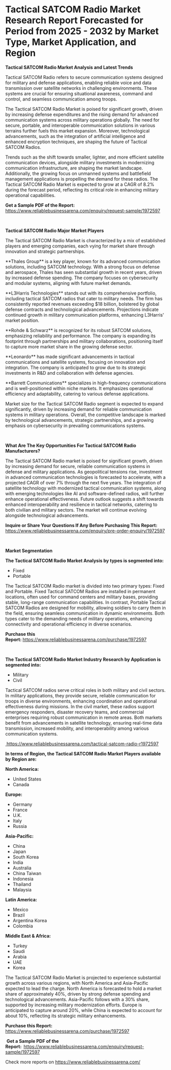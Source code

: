 <p><h1>Tactical SATCOM Radio Market Research Report Forecasted for Period from 2025 -  2032 by Market Type, Market Application, and Region</h1></p><p><strong>Tactical SATCOM Radio Market Analysis and Latest Trends</strong></p>
<p><p>Tactical SATCOM Radio refers to secure communication systems designed for military and defense applications, enabling reliable voice and data transmission over satellite networks in challenging environments. These systems are crucial for ensuring situational awareness, command and control, and seamless communication among troops.</p><p>The Tactical SATCOM Radio Market is poised for significant growth, driven by increasing defense expenditures and the rising demand for advanced communication systems across military operations globally. The need for secure, portable, and interoperable communication solutions in various terrains further fuels this market expansion. Moreover, technological advancements, such as the integration of artificial intelligence and enhanced encryption techniques, are shaping the future of Tactical SATCOM Radios.</p><p>Trends such as the shift towards smaller, lighter, and more efficient satellite communication devices, alongside military investments in modernizing communication infrastructure, are shaping the market landscape. Additionally, the growing focus on unmanned systems and battlefield management applications is propelling the demand for these radios. The Tactical SATCOM Radio Market is expected to grow at a CAGR of 8.2% during the forecast period, reflecting its critical role in enhancing military operational capabilities.</p></p>
<p><strong>Get a Sample PDF of the Report:&nbsp;</strong> <a href="https://www.reliablebusinessarena.com/enquiry/request-sample/1972597?utm_campaign=1841&utm_medium=2&utm_source=Github&utm_content=ia&utm_term=08042025&utm_id=tactical-satcom-radio">https://www.reliablebusinessarena.com/enquiry/request-sample/1972597</a></p>
<p>&nbsp;</p>
<p><strong>Tactical SATCOM Radio Major Market Players</strong></p>
<p><p>The Tactical SATCOM Radio Market is characterized by a mix of established players and emerging companies, each vying for market share through innovation and strategic partnerships.</p><p>**Thales Group** is a key player, known for its advanced communication solutions, including SATCOM technology. With a strong focus on defense and aerospace, Thales has seen substantial growth in recent years, driven by increased defense spending. The company focuses on cybersecurity and modular systems, aligning with future market demands.</p><p>**L3Harris Technologies** stands out with its comprehensive portfolio, including tactical SATCOM radios that cater to military needs. The firm has consistently reported revenues exceeding $18 billion, bolstered by global defense contracts and technological advancements. Projections indicate continued growth in military communication platforms, enhancing L3Harris' market position.</p><p>**Rohde & Schwarz** is recognized for its robust SATCOM solutions, emphasizing reliability and performance. The company is expanding its footprint through partnerships and military collaborations, positioning itself to capture more market share in the growing defense sector.</p><p>**Leonardo** has made significant advancements in tactical communications and satellite systems, focusing on innovation and integration. The company is anticipated to grow due to its strategic investments in R&D and collaboration with defense agencies.</p><p>**Barrett Communications** specializes in high-frequency communications and is well-positioned within niche markets. It emphasizes operational efficiency and adaptability, catering to various defense applications.</p><p>Market size for the Tactical SATCOM Radio segment is expected to expand significantly, driven by increasing demand for reliable communication systems in military operations. Overall, the competitive landscape is marked by technological advancements, strategic partnerships, and a growing emphasis on cybersecurity in prevailing communications systems.</p></p>
<p>&nbsp;</p>
<p><strong>What Are The Key Opportunities For Tactical SATCOM Radio Manufacturers?</strong></p>
<p><p>The Tactical SATCOM Radio market is poised for significant growth, driven by increasing demand for secure, reliable communication systems in defense and military applications. As geopolitical tensions rise, investment in advanced communication technologies is forecasted to accelerate, with a projected CAGR of over 7% through the next five years. The integration of satellite technology with modernized tactical communication systems, along with emerging technologies like AI and software-defined radios, will further enhance operational effectiveness. Future outlook suggests a shift towards enhanced interoperability and resilience in tactical networks, catering to both civilian and military sectors. The market will continue evolving alongside technological advancements.</p></p>
<p><strong>Inquire or Share Your Questions If Any Before Purchasing This Report:</strong> <a href="https://www.reliablebusinessarena.com/enquiry/pre-order-enquiry/1972597?utm_campaign=1841&utm_medium=2&utm_source=Github&utm_content=ia&utm_term=08042025&utm_id=tactical-satcom-radio">https://www.reliablebusinessarena.com/enquiry/pre-order-enquiry/1972597</a></p>
<p>&nbsp;</p>
<p><strong>Market Segmentation</strong></p>
<p><strong>The Tactical SATCOM Radio Market Analysis by types is segmented into:</strong></p>
<p><ul><li>Fixed</li><li>Portable</li></ul></p>
<p><p>The Tactical SATCOM Radio market is divided into two primary types: Fixed and Portable. Fixed Tactical SATCOM Radios are installed in permanent locations, often used for command centers and military bases, providing stable, long-range communication capabilities. In contrast, Portable Tactical SATCOM Radios are designed for mobility, allowing soldiers to carry them in the field, ensuring seamless communication in dynamic environments. Both types cater to the demanding needs of military operations, enhancing connectivity and operational efficiency in diverse scenarios.</p></p>
<p><strong>Purchase this Report:&nbsp;</strong><a href="https://www.reliablebusinessarena.com/purchase/1972597?utm_campaign=1841&utm_medium=2&utm_source=Github&utm_content=ia&utm_term=08042025&utm_id=tactical-satcom-radio">https://www.reliablebusinessarena.com/purchase/1972597</a></p>
<p>&nbsp;</p>
<p><strong>The Tactical SATCOM Radio Market Industry Research by Application is segmented into:</strong></p>
<p><ul><li>Military</li><li>Civil</li></ul></p>
<p><p>Tactical SATCOM radios serve critical roles in both military and civil sectors. In military applications, they provide secure, reliable communication for troops in diverse environments, enhancing coordination and operational effectiveness during missions. In the civil market, these radios support emergency responders, disaster recovery teams, and commercial enterprises requiring robust communication in remote areas. Both markets benefit from advancements in satellite technology, ensuring real-time data transmission, increased mobility, and interoperability among various communication systems.</p></p>
<p><a href="https://www.reliablebusinessarena.com/tactical-satcom-radio-r1972597?utm_campaign=1841&utm_medium=2&utm_source=Github&utm_content=ia&utm_term=08042025&utm_id=tactical-satcom-radio">&nbsp;https://www.reliablebusinessarena.com/tactical-satcom-radio-r1972597</a></p>
<p><strong>In terms of Region, the Tactical SATCOM Radio Market Players available by Region are:</strong></p>
<p>
    <p> <strong> North America: </strong>
        <ul>
            <li>United States</li>
            <li>Canada</li>
        </ul>
        </p> 
    <p> <strong> Europe: </strong>
        <ul>
            <li>Germany</li>
            <li>France</li>
            <li>U.K.</li>
            <li>Italy</li>
            <li>Russia</li>
        </ul>
        </p> 
    <p> <strong> Asia-Pacific: </strong>
        <ul>
            <li>China</li>
            <li>Japan</li>
            <li>South Korea</li>
            <li>India</li>
            <li>Australia</li>
            <li>China Taiwan</li>
            <li>Indonesia</li>
            <li>Thailand</li>
            <li>Malaysia</li>
        </ul>
        </p> 
    <p> <strong> Latin America: </strong>
        <ul>
            <li>Mexico</li>
            <li>Brazil</li>
            <li>Argentina Korea</li>
            <li>Colombia</li>
        </ul>
        </p> 
    <p> <strong> Middle East & Africa: </strong>
        <ul>
            <li>Turkey</li>
            <li>Saudi</li>
            <li>Arabia</li>
            <li>UAE</li>
            <li>Korea</li>
        </ul>
    </p>
    </p>
<p><p>The Tactical SATCOM Radio Market is projected to experience substantial growth across various regions, with North America and Asia-Pacific expected to lead the charge. North America is forecasted to hold a market share of approximately 40%, driven by strong defense spending and technological advancements. Asia-Pacific follows with a 30% share, supported by increasing military modernization efforts. Europe is anticipated to capture around 20%, while China is expected to account for about 10%, reflecting its strategic military enhancements.</p></p>
<p><strong>Purchase this Report: </strong><a href="https://www.reliablebusinessarena.com/purchase/1972597?utm_campaign=1841&utm_medium=2&utm_source=Github&utm_content=ia&utm_term=08042025&utm_id=tactical-satcom-radio">https://www.reliablebusinessarena.com/purchase/1972597</a></p>
<p>&nbsp;<strong>Get a Sample PDF of the Report:&nbsp;&nbsp;</strong><a href="https://www.reliablebusinessarena.com/enquiry/request-sample/1972597?utm_campaign=1841&utm_medium=2&utm_source=Github&utm_content=ia&utm_term=08042025&utm_id=tactical-satcom-radio">https://www.reliablebusinessarena.com/enquiry/request-sample/1972597</a></p>
<p><strong></strong></p>
<p>Check more reports on <a href="https://www.reliablebusinessarena.com/?utm_campaign=1841&utm_medium=2&utm_source=Github&utm_content=ia&utm_term=08042025&utm_id=tactical-satcom-radio">https://www.reliablebusinessarena.com/</a></p>